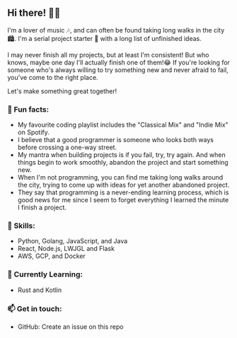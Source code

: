 
## Hi there! 👋🏻

I'm a lover of music 🎶, and can often be found taking long walks in the city 🏙️. I'm a serial project starter 🚀 with a long list of unfinished ideas.

I may never finish all my projects, but at least I'm consistent! But who knows, maybe one day I'll actually finish one of them!😂 If you're looking for someone who's always willing to try something new and never afraid to fail, you've come to the right place.

Let's make something great together!

### 🎉 Fun facts:

- My favourite coding playlist includes the "Classical Mix" and "Indie Mix" on Spotify.
- I believe that a good programmer is someone who looks both ways before crossing a one-way street.
- My mantra when building projects is if you fail, try, try again. And when things begin to work smoothly, abandon the project and start something new.
- When I'm not programming, you can find me taking long walks around the city, trying to come up with ideas for yet another abandoned project.
- They say that programming is a never-ending learning process, which is good news for me since I seem to forget everything I learned the minute I finish a project.

### 🚀 Skills:

- Python, Golang, JavaScript, and Java
- React, Node.js, LWJGL and Flask
- AWS, GCP, and Docker

### 🌱 Currently Learning:

- Rust and Kotlin

### 📫 Get in touch:

- GitHub: Create an issue on this repo

